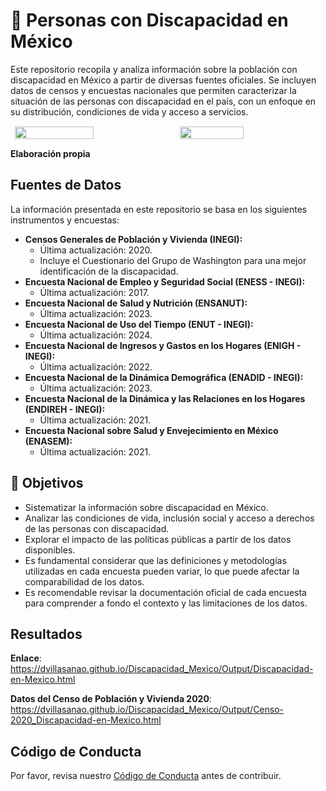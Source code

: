 
<!-- README.md is generated from README.Rmd. Please edit that file -->

# 📌 Personas con Discapacidad en México

Este repositorio recopila y analiza información sobre la población con
discapacidad en México a partir de diversas fuentes oficiales. Se
incluyen datos de censos y encuestas nacionales que permiten
caracterizar la situación de las personas con discapacidad en el país,
con un enfoque en su distribución, condiciones de vida y acceso a
servicios.

<div style="display: flex; justify-content: center; gap: 10px;">

<img src="Output/Población con discapacidad_Page_3.png" width="50%" style="margin: 1px;">

<img src="Output/Población con discapacidad_Page_4.png" width="45%" style="margin: 1px;">

</div>

**Elaboración propia**

## Fuentes de Datos

La información presentada en este repositorio se basa en los siguientes
instrumentos y encuestas:

- **Censos Generales de Población y Vivienda (INEGI):**
  - Última actualización: 2020.
  - Incluye el Cuestionario del Grupo de Washington para una mejor
    identificación de la discapacidad.
- **Encuesta Nacional de Empleo y Seguridad Social (ENESS - INEGI):**
  - Última actualización: 2017.
- **Encuesta Nacional de Salud y Nutrición (ENSANUT):**
  - Última actualización: 2023.
- **Encuesta Nacional de Uso del Tiempo (ENUT - INEGI):**
  - Última actualización: 2024.
- **Encuesta Nacional de Ingresos y Gastos en los Hogares (ENIGH -
  INEGI):**
  - Última actualización: 2022.
- **Encuesta Nacional de la Dinámica Demográfica (ENADID - INEGI):**
  - Última actualización: 2023.
- **Encuesta Nacional de la Dinámica y las Relaciones en los Hogares
  (ENDIREH - INEGI):**
  - Última actualización: 2021.
- **Encuesta Nacional sobre Salud y Envejecimiento en México (ENASEM):**
  - Última actualización: 2021.

## 📌 Objetivos

- Sistematizar la información sobre discapacidad en México.  
- Analizar las condiciones de vida, inclusión social y acceso a derechos
  de las personas con discapacidad.  
- Explorar el impacto de las políticas públicas a partir de los datos
  disponibles.  
- Es fundamental considerar que las definiciones y metodologías
  utilizadas en cada encuesta pueden variar, lo que puede afectar la
  comparabilidad de los datos.
- Es recomendable revisar la documentación oficial de cada encuesta para
  comprender a fondo el contexto y las limitaciones de los datos.

## Resultados

**Enlace**:
<https://dvillasanao.github.io/Discapacidad_Mexico/Output/Discapacidad-en-Mexico.html>

**Datos del Censo de Población y Vivienda 2020**:
<https://dvillasanao.github.io/Discapacidad_Mexico/Output/Censo-2020_Discapacidad-en-Mexico.html>

## Código de Conducta

Por favor, revisa nuestro [Código de Conducta](CODE_OF_CONDUCT.md) antes
de contribuir.
